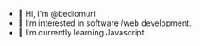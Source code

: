 - 👋 Hi, I’m @bediomuri
- 👀 I’m interested in software /web development.
- 🌱 I’m currently learning Javascript.


<!---
bediomuri/bediomuri is a ✨ special ✨ repository because its `README.md` (this file) appears on your GitHub profile.
You can click the Preview link to take a look at your changes.
--->
